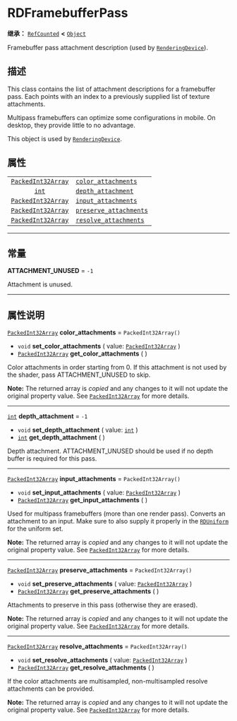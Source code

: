 <!-- ⚠ 请勿编辑本文件 ⚠ -->
<!-- 本文档使用脚本从 WeDot 引擎源码仓库生成。 -->
<!-- 生成脚本：https://github.com/WeDot-Engine/WeDot/tree/4.3/doc/tools/make_md.py； -->
<!-- 原文件：https://github.com/WeDot-Engine/WeDot/tree/4.3/doc/classes/RDFramebufferPass.xml。 -->

<div id="_class_rdframebufferpass"></div>

# RDFramebufferPass

**继承：** [`RefCounted`](class_refcounted.md) **<** [`Object`](class_object.md)

Framebuffer pass attachment description (used by [`RenderingDevice`](class_renderingdevice.md)).

## 描述

This class contains the list of attachment descriptions for a framebuffer pass. Each points with an index to a previously supplied list of texture attachments.

Multipass framebuffers can optimize some configurations in mobile. On desktop, they provide little to no advantage.

This object is used by [`RenderingDevice`](class_renderingdevice.md).

## 属性

|||
|:-:|:--|
| [`PackedInt32Array`](class_packedint32array.md) | [`color_attachments`](class_rdframebufferpass.md#class_rdframebufferpass_property_color_attachments)       | ``PackedInt32Array()`` |
| [`int`](class_int.md)                           | [`depth_attachment`](class_rdframebufferpass.md#class_rdframebufferpass_property_depth_attachment)         | ``-1``                 |
| [`PackedInt32Array`](class_packedint32array.md) | [`input_attachments`](class_rdframebufferpass.md#class_rdframebufferpass_property_input_attachments)       | ``PackedInt32Array()`` |
| [`PackedInt32Array`](class_packedint32array.md) | [`preserve_attachments`](class_rdframebufferpass.md#class_rdframebufferpass_property_preserve_attachments) | ``PackedInt32Array()`` |
| [`PackedInt32Array`](class_packedint32array.md) | [`resolve_attachments`](class_rdframebufferpass.md#class_rdframebufferpass_property_resolve_attachments)   | ``PackedInt32Array()`` |

<!-- rst-class:: classref-section-separator -->

---

## 常量

<div id="_class_rdframebufferpass_constant_attachment_unused"></div>

**ATTACHMENT_UNUSED** = ``-1`` <div id="class_rdframebufferpass_constant_attachment_unused"></div>

Attachment is unused.

<!-- rst-class:: classref-section-separator -->

---

## 属性说明

<div id="_class_rdframebufferpass_property_color_attachments"></div>

[`PackedInt32Array`](class_packedint32array.md) **color_attachments** = ``PackedInt32Array()`` <div id="class_rdframebufferpass_property_color_attachments"></div>

- `void` **set_color_attachments** ( value: [`PackedInt32Array`](class_packedint32array.md) )
- [`PackedInt32Array`](class_packedint32array.md) **get_color_attachments** ( )

Color attachments in order starting from 0. If this attachment is not used by the shader, pass ATTACHMENT_UNUSED to skip.

**Note:** The returned array is *copied* and any changes to it will not update the original property value. See [`PackedInt32Array`](class_packedint32array.md) for more details.

<!-- rst-class:: classref-item-separator -->

---

<div id="_class_rdframebufferpass_property_depth_attachment"></div>

[`int`](class_int.md) **depth_attachment** = ``-1`` <div id="class_rdframebufferpass_property_depth_attachment"></div>

- `void` **set_depth_attachment** ( value: [`int`](class_int.md) )
- [`int`](class_int.md) **get_depth_attachment** ( )

Depth attachment. ATTACHMENT_UNUSED should be used if no depth buffer is required for this pass.

<!-- rst-class:: classref-item-separator -->

---

<div id="_class_rdframebufferpass_property_input_attachments"></div>

[`PackedInt32Array`](class_packedint32array.md) **input_attachments** = ``PackedInt32Array()`` <div id="class_rdframebufferpass_property_input_attachments"></div>

- `void` **set_input_attachments** ( value: [`PackedInt32Array`](class_packedint32array.md) )
- [`PackedInt32Array`](class_packedint32array.md) **get_input_attachments** ( )

Used for multipass framebuffers (more than one render pass). Converts an attachment to an input. Make sure to also supply it properly in the [`RDUniform`](class_rduniform.md) for the uniform set.

**Note:** The returned array is *copied* and any changes to it will not update the original property value. See [`PackedInt32Array`](class_packedint32array.md) for more details.

<!-- rst-class:: classref-item-separator -->

---

<div id="_class_rdframebufferpass_property_preserve_attachments"></div>

[`PackedInt32Array`](class_packedint32array.md) **preserve_attachments** = ``PackedInt32Array()`` <div id="class_rdframebufferpass_property_preserve_attachments"></div>

- `void` **set_preserve_attachments** ( value: [`PackedInt32Array`](class_packedint32array.md) )
- [`PackedInt32Array`](class_packedint32array.md) **get_preserve_attachments** ( )

Attachments to preserve in this pass (otherwise they are erased).

**Note:** The returned array is *copied* and any changes to it will not update the original property value. See [`PackedInt32Array`](class_packedint32array.md) for more details.

<!-- rst-class:: classref-item-separator -->

---

<div id="_class_rdframebufferpass_property_resolve_attachments"></div>

[`PackedInt32Array`](class_packedint32array.md) **resolve_attachments** = ``PackedInt32Array()`` <div id="class_rdframebufferpass_property_resolve_attachments"></div>

- `void` **set_resolve_attachments** ( value: [`PackedInt32Array`](class_packedint32array.md) )
- [`PackedInt32Array`](class_packedint32array.md) **get_resolve_attachments** ( )

If the color attachments are multisampled, non-multisampled resolve attachments can be provided.

**Note:** The returned array is *copied* and any changes to it will not update the original property value. See [`PackedInt32Array`](class_packedint32array.md) for more details.

[^virtual]: 本方法通常需要用户覆盖才能生效。
[^const]: 本方法无副作用，不会修改该实例的任何成员变量。
[^vararg]: 本方法除了能接受在此处描述的参数外，还能够继续接受任意数量的参数。
[^constructor]: 本方法用于构造某个类型。
[^static]: 调用本方法无需实例，可直接使用类名进行调用。
[^operator]: 本方法描述的是使用本类型作为左操作数的有效运算符。
[^bitfield]: 这个值是由下列位标志构成位掩码的整数。
[^void]: 无返回值。
